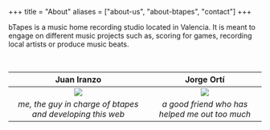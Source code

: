 +++
title = "About"
aliases = ["about-us", "about-btapes", "contact"]
+++

bTapes is a music home recording studio located in Valencia. It is meant to engage on different music projects such as, scoring for games, recording local artists or produce music beats. 

<br/>




Juan Iranzo             |  Jorge Ortí
:-------------------------:|:-------------------------:
[<img src="/juan.jpg" >](https://www.linkedin.com/in/juaireg/)  |  [<img src="/orty2.jpg" >](https://www.linkedin.com/in/jorgeortinavarro/)
*me, the guy in charge of btapes and developing this web* | *a good friend who has helped me out too much*